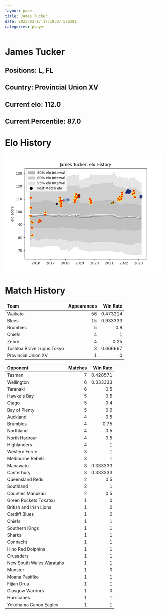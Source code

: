 ```yaml
---  
layout: page  
title: James Tucker  
date: 2023-03-17 17:19:07.576381  
categories: player  
---
```

# James Tucker

## Positions: L, FL

## Country: Provincial Union XV

## Current elo: 112.0

## Current Percentile: 87.0

# Elo History


![elo history](history_JamesTucker.png)
# Match History


| Team                      |   Appearances |   Win Rate |
|:--------------------------|--------------:|-----------:|
| Waikato                   |            56 |   0.473214 |
| Blues                     |            15 |   0.933333 |
| Brumbies                  |             5 |   0.8      |
| Chiefs                    |             4 |   1        |
| Zebre                     |             4 |   0.25     |
| Toshiba Brave Lupus Tokyo |             3 |   0.666667 |
| Provincial Union XV       |             1 |   0        |

| Opponent                 |   Matches |   Win Rate |
|:-------------------------|----------:|-----------:|
| Tasman                   |         7 |   0.428571 |
| Wellington               |         6 |   0.333333 |
| Taranaki                 |         6 |   0.5      |
| Hawke's Bay              |         5 |   0.5      |
| Otago                    |         5 |   0.4      |
| Bay of Plenty            |         5 |   0.6      |
| Auckland                 |         4 |   0.5      |
| Brumbies                 |         4 |   0.75     |
| Northland                |         4 |   0.5      |
| North Harbour            |         4 |   0.5      |
| Highlanders              |         4 |   1        |
| Western Force            |         3 |   1        |
| Melbourne Rebels         |         3 |   1        |
| Manawatu                 |         3 |   0.333333 |
| Canterbury               |         3 |   0.333333 |
| Queensland Reds          |         2 |   0.5      |
| Southland                |         2 |   1        |
| Counties Manukau         |         2 |   0.5      |
| Green Rockets Tokatsu    |         1 |   0        |
| British and Irish Lions  |         1 |   0        |
| Cardiff Blues            |         1 |   0        |
| Chiefs                   |         1 |   1        |
| Southern Kings           |         1 |   1        |
| Sharks                   |         1 |   1        |
| Connacht                 |         1 |   1        |
| Hino Red Dolphins        |         1 |   1        |
| Crusaders                |         1 |   1        |
| New South Wales Waratahs |         1 |   1        |
| Munster                  |         1 |   0        |
| Moana Pasifika           |         1 |   1        |
| Fijian Drua              |         1 |   1        |
| Glasgow Warriors         |         1 |   0        |
| Hurricanes               |         1 |   1        |
| Yokohama Canon Eagles    |         1 |   1        |